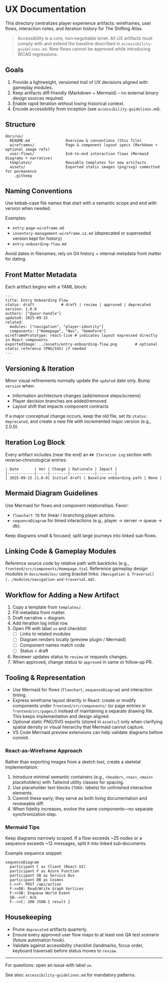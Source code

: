 # UX Documentation

This directory centralizes player experience artifacts: wireframes, user flows, interaction notes, and iteration history for The Shifting Atlas.

> Accessibility is a core, non‑negotiable tenet. All UX artifacts must comply with and extend the baseline described in `accessibility-guidelines.md`. New flows cannot be approved while introducing WCAG regressions.

## Goals

1. Provide a lightweight, versioned trail of UX decisions aligned with gameplay modules.
2. Keep artifacts diff‑friendly (Markdown + Mermaid) – no external binary design sources required.
3. Enable rapid iteration without losing historical context.
4. Encode accessibility from inception (see `accessibility-guidelines.md`).

## Structure

```
docs/ux/
  README.md                Overview & conventions (this file)
  wireframes/              Page & component layout specs (Markdown + optional image refs)
  user-flows/              End‑to‑end interaction flows (Mermaid diagrams + narrative)
  templates/               Reusable templates for new artifacts
  assets/                  Exported static images (png/svg) committed for permanence
    .gitkeep
```

## Naming Conventions

Use kebab-case file names that start with a semantic scope and end with version when needed.

Examples:

- `entry-page-wireframe.md`
- `inventory-management-wireframe.v2.md` (deprecated or superseded version kept for history)
- `entry-onboarding-flow.md`

Avoid dates in filenames; rely on Git history + internal metadata front matter for dating.

## Front Matter Metadata

Each artifact begins with a YAML block:

```
---
title: Entry Onboarding Flow
status: draft            # draft | review | approved | deprecated
version: 1.0.0
authors: ["@your-handle"]
updated: 2025-09-15
related:
  modules: ["navigation", "player-identity"]
  components: ["Homepage", "Nav", "DemoForm"]
wireframePrototype: react-live # indicates layout expressed directly in React components
exportedImage: ../assets/entry-onboarding-flow.png        # optional static reference (PNG/SVG) if needed
---
```

## Versioning & Iteration

Minor visual refinements normally update the `updated` date only. Bump `version` when:

- Information architecture changes (add/remove steps/screens)
- Player decision branches are added/removed
- Layout shift that impacts component contracts

If a major conceptual change occurs, keep the old file, set its `status: deprecated`, and create a new file with incremented major version (e.g., 2.0.0).

## Iteration Log Block

Every artifact includes (near the end) an `## Iteration Log` section with reverse‑chronological entries:

```
| Date       | Ver | Change | Rationale | Impact |
|------------|-----|--------|-----------|--------|
| 2025-09-15 |1.0.0| Initial draft | Baseline onboarding path | None |
```

## Mermaid Diagram Guidelines

Use Mermaid for flows and component relationships. Favor:

- `flowchart TD` for linear / branching player actions.
- `sequenceDiagram` for timed interactions (e.g., player -> server -> queue -> db).

Keep diagrams small & focused; split large journeys into linked sub‑flows.

## Linking Code & Gameplay Modules

Reference source code by relative path with backticks (e.g., `frontend/src/components/Homepage.tsx`).
Reference gameplay design modules in `docs/modules/` using bracket links: `[Navigation & Traversal](../modules/navigation-and-traversal.md)`.

## Workflow for Adding a New Artifact

1. Copy a template from `templates/`.
2. Fill metadata front matter.
3. Draft narrative + diagram.
4. Add iteration log initial row.
5. Open PR with label `ux` and checklist:
   - [ ] Links to related modules
   - [ ] Diagram renders locally (preview plugin / Mermaid)
   - [ ] Component names match code
   - [ ] Status = draft
6. Reviewer updates status to `review` or requests changes.
7. When approved, change status to `approved` in same or follow‑up PR.

## Tooling & Representation

- Use Mermaid for flows (`flowchart`, `sequenceDiagram`) and interaction timing.
- Express wireframe layout directly in React: create or modify components under `frontend/src/components/` (or page entries in `frontend/src/pages/`) instead of maintaining a separate drawing file. This keeps implementation and design aligned.
- Optional static PNG/SVG exports (stored in `assets/`) only when clarifying spatial density or visual hierarchy that Mermaid cannot capture.
- VS Code Mermaid preview extensions can help validate diagrams before commit.

### React-as-Wireframe Approach

Rather than exporting images from a sketch tool, create a skeletal implementation:

1. Introduce minimal semantic containers (e.g., `<header>`, `<nav>`, `<main>` placeholders) with Tailwind utility classes for spacing.
2. Use placeholder text blocks (`TODO:` labels) for unfinished interactive elements.
3. Commit these early; they serve as both living documentation and reviewable diff.
4. When fidelity increases, evolve the same components—no separate synchronization step.

### Mermaid Tips

Keep diagrams narrowly scoped. If a flow exceeds ~25 nodes or a sequence exceeds ~12 messages, split it into linked sub‑documents.

Example sequence snippet:

```mermaid
sequenceDiagram
  participant C as Client (React UI)
  participant F as Azure Function
  participant SB as Service Bus
  participant DB as Cosmos
  C->>F: POST /api/action
  F->>DB: Read/Write Graph Vertices
  F->>SB: Enqueue World Event
  SB-->>F: Ack
  F-->>C: 200 JSON { result }
```

## Housekeeping

- Prune `deprecated` artifacts quarterly.
- Ensure every approved user flow maps to at least one QA test scenario (future automation hook).
- Validate against accessibility checklist (landmarks, focus order, keyboard traversal) before status moves to `review`.

---

For questions: open an issue with label `ux`.

See also: `accessibility-guidelines.md` for mandatory patterns.
